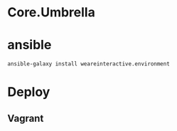 # Core.Umbrella

# ansible
```
ansible-galaxy install weareinteractive.environment
```

# Deploy

## Vagrant
